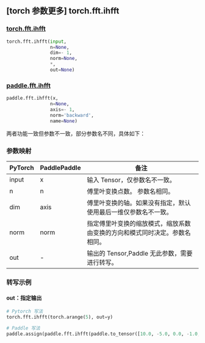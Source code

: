 ## [torch 参数更多] torch.fft.ihfft

### [torch.fft.ihfft](https://pytorch.org/docs/1.13/generated/torch.fft.ihfft.html?highlight=ihfft#torch.fft.ihfft)

```python
torch.fft.ihfft(input,
                n=None,
                dim=- 1,
                norm=None,
                *,
                out=None)
```

### [paddle.fft.ihfft](https://www.paddlepaddle.org.cn/documentation/docs/zh/api/paddle/fft/ihfft_cn.html)

```python
paddle.fft.ihfft(x,
                n=None,
                axis=- 1,
                norm='backward',
                name=None)
```

两者功能一致但参数不一致，部分参数名不同，具体如下：
### 参数映射
| PyTorch       | PaddlePaddle | 备注                                                   |
| ------------- | ------------ | ------------------------------------------------------ |
| input         | x            | 输入 Tensor，仅参数名不一致。                            |
| n             | n            |  傅里叶变换点数。 参数名相同。    |
| dim           | axis         |  傅里叶变换的轴。如果没有指定，默认使用最后一维仅参数名不一致。|
| norm           |norm          |指定傅里叶变换的缩放模式，缩放系数由变换的方向和模式同时决定。参数名相同。|
| out            | -            |输出的 Tensor,Paddle 无此参数，需要进行转写。              |

### 转写示例
#### out：指定输出
```python
# Pytorch 写法
torch.fft.ihfft(torch.arange(5), out=y)

# Paddle 写法
paddle.assign(paddle.fft.ihfft(paddle.to_tensor([10.0, -5.0, 0.0, -1.0, 0.0, -5.0])),y)
```

